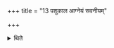 +++
title = "13 पशुकाल आग्नेयं सवनीयम्"

+++

<details><summary>थिते</summary>

पशुकाल आग्नेयं सवनीयं पशुमुपाकरोति । ऐकादशिनान्वा १३
</details>
